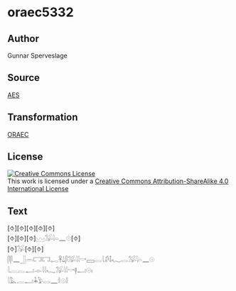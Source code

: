 # oraec5332

## Author

Gunnar Sperveslage

## Source

[AES](https://github.com/simondschweitzer/aes)

## Transformation

[ORAEC](https://oraec.github.io/)

## License

<a rel="license" href="http://creativecommons.org/licenses/by-sa/4.0/"><img alt="Creative Commons License" style="border-width:0" src="https://i.creativecommons.org/l/by-sa/4.0/88x31.png" /></a><br />This work is licensed under a <a rel="license" href="http://creativecommons.org/licenses/by-sa/4.0/">Creative Commons Attribution-ShareAlike 4.0 International License</a>

## Text

[⯑][⯑][⯑][⯑][⯑]<br>
[⯑][⯑][⯑]𓈉𓅮𓇋𓏏𓈖𓇳[⯑]<br>
[⯑]𓅮[⯑][⯑]<br>
𓋴𓋴𓈖𓃀𓏛𓉐𓉐𓉻𓋹𓍑𓋴𓅮𓇋𓇋𓎡𓈙𓂋𓇋𓀔𓄤𓆑𓂋𓅮𓇋𓏏𓈖𓇳<br>
𓇋𓐛𓐛𓂝𓁹𓇋𓇋𓆑𓅮𓇋𓇋𓎡𓊢𓂝𓇳𓏤<br>
𓇋𓅓𓐛𓂝𓇓𓅱𓂋𓈖𓎛𓇳𓎛<br>
